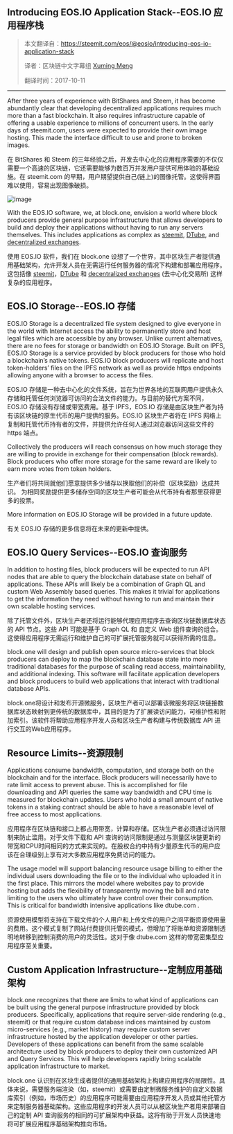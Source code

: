 Introducing EOS.IO Application Stack--EOS.IO 应用程序栈
------------------------------------------------------

> 本文翻译自：https://steemit.com/eos/@eosio/introducing-eos-io-application-stack
>
> 译者：区块链中文字幕组 [Xuming Meng](https://github.com/jonas-meng)
>
> 翻译时间：2017-10-11

---------------------------
After three years of experience with BitShares and Steem, it has become abundantly clear that developing decentralized applications requires much more than a fast blockchain. It also requires infrastructure capable of offering a usable experience to millions of concurrent users. In the early days of steemit.com, users were expected to provide their own image hosting. This made the interface difficult to use and prone to broken images.

在 BitShares 和 Steem 的三年经验之后，开发去中心化的应用程序需要的不仅仅需要一个高速的区块链，它还需要能够为数百万并发用户提供可用体验的基础设施。在 steemit.com 的早期，用户期望提供自己(链上)的图像托管。这使得界面难以使用，容易出现图像破损。

![image](https://github.com/BlockchainTranslator/EOS/blob/master/TechDoc/pics/introducing-eos.io-application-stack.png)

With the EOS.IO software, we, at block.one, envision a world where block producers provide general purpose infrastructure that allows developers to build and deploy their applications without having to run any servers themselves. This includes applications as complex as [steemit](https://steemit.com/), [DTube](https://dtube.video/), and [decentralized exchanges](https://bitshares.org/).

使用 EOS.IO 软件，我们在 block.one 设想了一个世界，其中区块生产者提供通用基础架构，允许开发人员在无需运行任何服务器的情况下构建和部署应用程序。 这包括像 [steemit](https://steemit.com/)，[DTube](https://dtube.video/) 和 [decentralized exchanges](https://bitshares.org/) (去中心化交易所) 这样复杂的应用程序。

EOS.IO Storage--EOS.IO 存储
---------------------------
EOS.IO Storage is a decentralized file system designed to give everyone in the world with Internet access the ability to permanently store and host legal files which are accessible by any browser. Unlike current alternatives, there are no fees for storage or bandwidth on EOS.IO Storage. Built on IPFS, EOS.IO Storage is a service provided by block producers for those who hold a blockchain’s native tokens. EOS.IO block producers will replicate and host token-holders’ files on the IPFS network as well as provide https endpoints allowing anyone with a browser to access the files.

EOS.IO 存储是一种去中心化的文件系统，旨在为世界各地的互联网用户提供永久存储和托管任何浏览器可访问的合法文件的能力。与目前的替代方案不同，EOS.IO 存储没有存储或带宽费用。基于 IPFS，EOS.IO 存储是由区块生产者为持有该区块链的原生代币的用户提供的服务。EOS.IO 区块生产者将在 IPFS 网络上复制和托管代币持有者的文件，并提供允许任何人通过浏览器访问这些文件的 https 端点。

Collectively the producers will reach consensus on how much storage they are willing to provide in exchange for their compensation (block rewards). Block producers who offer more storage for the same reward are likely to earn more votes from token holders.

生产者们将共同就他们愿意提供多少储存以换取他们的补偿（区块奖励）达成共识。 为相同奖励提供更多储存空间的区块生产者可能会从代币持有者那里获得更多的投票。

More information on EOS.IO Storage will be provided in a future update.

有关 EOS.IO 存储的更多信息将在未来的更新中提供。

EOS.IO Query Services--EOS.IO 查询服务
-------------------------------------
In addition to hosting files, block producers will be expected to run API nodes that are able to query the blockchain database state on behalf of applications. These APIs will likely be a combination of Graph QL and custom Web Assembly based queries. This makes it trivial for applications to get the information they need without having to run and maintain their own scalable hosting services.

除了托管文件外，区块生产者还将运行能够代理应用程序去查询区块链数据库状态的 API 节点。这些 API 可能是基于 Graph QL 和 自定义 Web 组件查询的组合。这使得应用程序无需运行和维护自己的可扩展托管服务就可以获得所需的信息。

block.one will design and publish open source micro-services that block producers can deploy to map the blockchain database state into more traditional databases for the purpose of scaling read access, maintainability, and additional indexing. This software will facilitate application developers and block producers to build web applications that interact with traditional database APIs.

block.one将设计和发布开源微服务，区块生产者可以部署该微服务将区块链接数据库状态映射到更传统的数据库中，其目的是为了扩展读访问能力，可维护性和附加索引。该软件将帮助应用程序开发人员和区块生产者构建与传统数据库 API 进行交互的Web应用程序。

Resource Limits--资源限制
------------------------
Applications consume bandwidth, computation, and storage both on the blockchain and for the interface. Block producers will necessarily have to rate limit access to prevent abuse. This is accomplished for file downloading and API queries the same way bandwidth and CPU time is measured for blockchain updates. Users who hold a small amount of native tokens in a staking contract should be able to have a reasonable level of free access to most applications.

应用程序在区块链和接口上都占用带宽，计算和存储。区块生产者必须通过访问限制来防止滥用。对于文件下载和 API 查询的访问限制是通过与测量区块链更新的带宽和CPU时间相同的方式来实现的。在股权合约中持有少量原生代币的用户应该在合理级别上享有对大多数应用程序免费访问的能力。

The usage model will support balancing resource usage billing to either the individual users downloading the file or to the individual who uploaded it in the first place. This mirrors the model where websites pay to provide hosting but adds the flexibility of transparently moving the bill and rate limiting to the users who ultimately have control over their consumption. This is critical for bandwidth intensive applications like dtube.com .

资源使用模型将支持在下载文件的个人用户和上传文件的用户之间平衡资源使用量的费用。这个模式复制了网站付费提供托管的模式，但增加了将账单和资源限制透明地转移到控制消费的用户的灵活性。这对于像 dtube.com 这样的带宽密集型应用程序至关重要。

Custom Application Infrastructure--定制应用基础架构
------------------------------------------------
block.one recognizes that there are limits to what kind of applications can be built using the general purpose infrastructure provided by block producers. Specifically, applications that require server-side rendering (e.g., steemit) or that require custom database indices maintained by custom micro-services (e.g., market history) may require custom server infrastructure hosted by the application developer or other parties. Developers of these applications can benefit from the same scalable architecture used by block producers to deploy their own customized API and Query Services. This will help developers rapidly bring scalable application infrastructure to market.

block.one 认识到在区块生成者提供的通用基础架构上构建应用程序的局限性。具体来说，需要服务端渲染（如，steemit）或需要由定制微服务维护的自定义数据库索引（例如，市场历史）的应用程序可能需要由应用程序开发人员或其他托管方来定制服务器基础架构。这些应用程序的开发人员可以从被区块生产者用来部署自己的定制 API 查询服务的相同的可扩展架构中获益。这将有助于开发人员快速地将可扩展应用程序基础架构推向市场。
